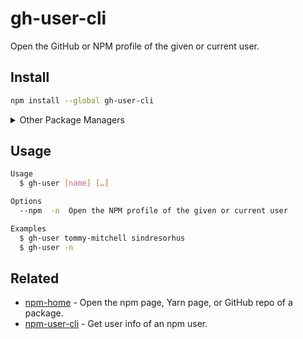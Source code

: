 # gh-user-cli

Open the GitHub or NPM profile of the given or current user.

## Install

```sh
npm install --global gh-user-cli
```

<details>
<summary>Other Package Managers</summary>
<p>

```sh
yarn global add gh-user-cli
```

</p>
</details>

## Usage

```sh
Usage
  $ gh-user [name] […]

Options
  --npm  -n  Open the NPM profile of the given or current user

Examples
  $ gh-user tommy-mitchell sindresorhus
  $ gh-user -n
```

## Related

- [npm-home](https://github.com/sindresorhus/npm-home) - Open the npm page, Yarn page, or GitHub repo of a package.
- [npm-user-cli](https://github.com/sindresorhus/npm-user-cli) - Get user info of an npm user.
